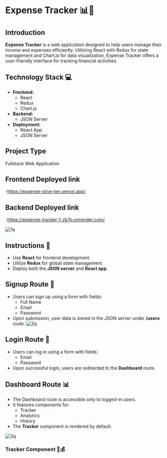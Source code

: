 # Expense Tracker 📊💸

## Introduction
**Expense Tracker** is a web application designed to help users manage their income and expenses efficiently. Utilizing React with Redux for state management and Chart.js for data visualization, Expense Tracker offers a user-friendly interface for tracking financial activities.

## Technology Stack 💻
- **Frontend:**
  - React
  - Redux
  - Chart.js
- **Backend:**
  - JSON Server
- **Deployment:**
  - React App
  - JSON Server

## Project Type
Fullstack Web Application

## Frontend Deployed link
-https://expense-olive-ten.vercel.app/


## Backend Deployed link
-https://expense-tracker-1-zb7p.onrender.com/

![1q](https://github.com/MayankBelwal05/Expense-Tracker/assets/147751671/3dcdf72f-1ed7-4c7b-bb26-c44f033e66c2)


## Instructions 📝
- Use **React** for frontend development.
- Utilize **Redux** for global state management.
- Deploy both the **JSON server** and **React app**.

## Signup Route 📝
- Users can sign up using a form with fields:
  - Full Name
  - Email
  - Password
- Upon submission, user data is stored in the JSON server under **/users** route.
![2q](https://github.com/MayankBelwal05/Expense-Tracker/assets/147751671/c5a12cc3-d04f-4654-8dfb-b9fe9153c66d)


## Login Route 🔑
- Users can log in using a form with fields:
  - Email
  - Password
- Upon successful login, users are redirected to the **Dashboard** route.

## Dashboard Route 📊
- The Dashboard route is accessible only to logged-in users.
- It features components for:
  - Tracker
  - Analytics
  - History
- The **Tracker** component is rendered by default.

![3q](https://github.com/MayankBelwal05/Expense-Tracker/assets/147751671/c482766b-860b-4a67-aa89-2f1facbe0084)

### Tracker Component 📝💰



